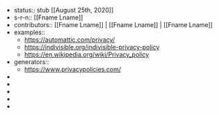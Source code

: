 - status:: stub [[August 25th, 2020]]
- s-r-n:: [[Fname Lname]]
- contributors:: [[Fname Lname]] | [[Fname Lname]] | [[Fname Lname]]
- examples::
    - https://automattic.com/privacy/
    - https://indivisible.org/indivisible-privacy-policy
    - https://en.wikipedia.org/wiki/Privacy_policy
- generators::
    - https://www.privacypolicies.com/
- 
- 
- 
- 
- 
